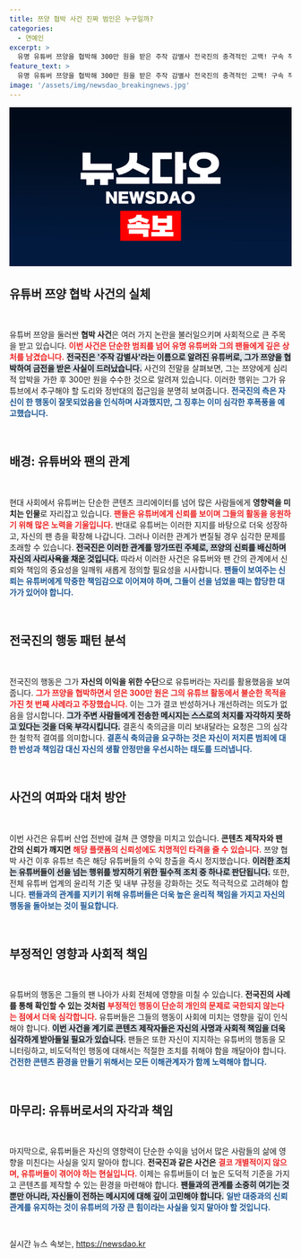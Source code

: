 ```yaml
---
title: 쯔양 협박 사건 진짜 범인은 누구일까?
categories:
  - 연예인
excerpt: >
  유명 유튜버 쯔양을 협박해 300만 원을 받은 주작 감별사 전국진의 충격적인 고백! 구속 직전 결혼식 축의금 요청 문자까지, 그가 범죄를 저지른 이유는? 궁금증을 자극하는 이야기의 전말을 파헤쳐 보세요!
feature_text: >
  유명 유튜버 쯔양을 협박해 300만 원을 받은 주작 감별사 전국진의 충격적인 고백! 구속 직전 결혼식 축의금 요청 문자까지, 그가 범죄를 저지른 이유는? 궁금증을 자극하는 이야기의 전말을 파헤쳐 보세요!
image: '/assets/img/newsdao_breakingnews.jpg'
---
```


<p><img src="/assets/img/newsdao_breakingnews.jpg" alt="cryptoinkorea 속보" /></p>

<h2 data-ke-size="size26">유튜버 쯔양 협박 사건의 실체</h2>

<p data-ke-size="size16">&nbsp;</p>

<p>유튜버 쯔양을 둘러싼 <b>협박 사건</b>은 여러 가지 논란을 불러일으키며 사회적으로 큰 주목을 받고 있습니다. <b><span style="color: #ee2323;">이번 사건은 단순한 범죄를 넘어 유명 유튜버와 그의 팬들에게 깊은 상처를 남겼습니다.</span></b> <b><span style="background-color: #21538527;">전국진은 '주작 감별사'라는 이름으로 알려진 유튜버로, 그가 쯔양을 협박하여 금전을 받은 사실이 드러났습니다.</span></b> 사건의 전말을 살펴보면, 그는 쯔양에게 심리적 압박을 가한 후 300만 원을 수수한 것으로 알려져 있습니다. 이러한 행위는 그가 유튜브에서 추구해야 할 도리와 정반대의 접근임을 분명히 보여줍니다. <b><span style="color: #1a5490;">전국진의 측은 자신이 한 행동이 잘못되었음을 인식하며 사과했지만, 그 징후는 이미 심각한 후폭풍을 예고했습니다.</span></b></p>

<p data-ke-size="size16">&nbsp;</p>

<h2 data-ke-size="size26">배경: 유튜버와 팬의 관계</h2>

<p data-ke-size="size16">&nbsp;</p>

<p>현대 사회에서 유튜버는 단순한 콘텐츠 크리에이터를 넘어 많은 사람들에게 <b>영향력을 미치는 인물</b>로 자리잡고 있습니다. <b><span style="color: #ee2323;">팬들은 유튜버에게 신뢰를 보이며 그들의 활동을 응원하기 위해 많은 노력을 기울입니다.</span></b> 반대로 유튜버는 이러한 지지를 바탕으로 더욱 성장하고, 자신의 팬 층을 확장해 나갑니다. 그러나 이러한 관계가 변질될 경우 심각한 문제를 초래할 수 있습니다. <b><span style="background-color: #21538527;">전국진은 이러한 관계를 망가뜨린 주체로, 쯔양의 신뢰를 배신하며 자신의 사리사욕을 채운 것입니다.</span></b> 따라서 이러한 사건은 유튜버와 팬 간의 관계에서 신뢰와 책임의 중요성을 일깨워 새롭게 정의할 필요성을 시사합니다. <b><span style="color: #1a5490;">팬들이 보여주는 신뢰는 유튜버에게 막중한 책임감으로 이어져야 하며, 그들이 선을 넘었을 때는 합당한 대가가 있어야 합니다.</span></b></p>

<p data-ke-size="size16">&nbsp;</p>

<h2 data-ke-size="size26">전국진의 행동 패턴 분석</h2>

<p data-ke-size="size16">&nbsp;</p>

<p>전국진의 행동은 그가 <b>자신의 이익을 위한 수단</b>으로 유튜버라는 자리를 활용했음을 보여줍니다. <b><span style="color: #ee2323;">그가 쯔양을 협박하면서 얻은 300만 원은 그의 유튜브 활동에서 불순한 목적을 가진 첫 번째 사례라고 주장했습니다.</span></b> 이는 그가 결코 반성하거나 개선하려는 의도가 없음을 암시합니다. <b><span style="background-color: #21538527;">그가 주변 사람들에게 전송한 메시지는 스스로의 처지를 자각하지 못하고 있다는 것을 더욱 부각시킵니다.</span></b> 결혼식 축의금을 미리 보내달라는 요청은 그의 심각한 철학적 결여를 의미합니다. <b><span style="color: #1a5490;">결혼식 축의금을 요구하는 것은 자신이 저지른 범죄에 대한 반성과 책임감 대신 자신의 생활 안정만을 우선시하는 태도를 드러냅니다.</span></b></p>

<p data-ke-size="size16">&nbsp;</p>

<h2 data-ke-size="size26">사건의 여파와 대처 방안</h2>

<p data-ke-size="size16">&nbsp;</p>

<p>이번 사건은 유튜버 산업 전반에 걸쳐 큰 영향을 미치고 있습니다. <b>콘텐츠 제작자와 팬 간의 신뢰가 깨지면</b> <b><span style="color: #ee2323;">해당 플랫폼의 신뢰성에도 치명적인 타격을 줄 수 있습니다.</span></b> 쯔양 협박 사건 이후 유튜브 측은 해당 유튜버들의 수익 창출을 즉시 정지했습니다. <b><span style="background-color: #21538527;">이러한 조치는 유튜버들이 선을 넘는 행위를 방지하기 위한 필수적 조치 중 하나로 판단됩니다.</span></b> 또한, 전체 유튜버 업계의 윤리적 기준 및 내부 규정을 강화하는 것도 적극적으로 고려해야 합니다. <b><span style="color: #1a5490;">팬들과의 관계를 지키기 위해 유튜버들은 더욱 높은 윤리적 책임을 가지고 자신의 행동을 돌아보는 것이 필요합니다.</span></b></p>

<p data-ke-size="size16">&nbsp;</p>

<h2 data-ke-size="size26">부정적인 영향과 사회적 책임</h2>

<p data-ke-size="size16">&nbsp;</p>

<p>유튜버의 행동은 그들의 팬 나아가 사회 전체에 영향을 미칠 수 있습니다. <b>전국진의 사례를 통해 확인할 수 있는 것처럼</b> <b><span style="color: #ee2323;">부정적인 행동이 단순히 개인의 문제로 국한되지 않는다는 점에서 더욱 심각합니다.</span></b> 유튜버들은 그들의 행동이 사회에 미치는 영향을 깊이 인식해야 합니다. <b><span style="background-color: #21538527;">이번 사건을 계기로 콘텐츠 제작자들은 자신의 사명과 사회적 책임을 더욱 심각하게 받아들일 필요가 있습니다.</span></b> 팬들은 또한 자신이 지지하는 유튜버의 행동을 모니터링하고, 비도덕적인 행동에 대해서는 적절한 조치를 취해야 함을 깨달아야 합니다. <b><span style="color: #1a5490;">건전한 콘텐츠 환경을 만들기 위해서는 모든 이해관계자가 함께 노력해야 합니다.</span></b></p>

<p data-ke-size="size16">&nbsp;</p>

<h2 data-ke-size="size26">마무리: 유튜버로서의 자각과 책임</h2>

<p data-ke-size="size16">&nbsp;</p>

<p>마지막으로, 유튜버들은 자신의 영향력이 단순한 수익을 넘어서 많은 사람들의 삶에 영향을 미친다는 사실을 잊지 말아야 합니다. <b>전국진과 같은 사건은</b> <b><span style="color: #ee2323;">결코 개별적이지 않으며, 유튜버들이 겪어야 하는 현실입니다.</span></b> 이제는 유튜버들이 더 높은 도덕적 기준을 가지고 콘텐츠를 제작할 수 있는 환경을 마련해야 합니다. <b><span style="background-color: #21538527;">팬들과의 관계를 소중히 여기는 것뿐만 아니라, 자신들이 전하는 메시지에 대해 깊이 고민해야 합니다.</span></b> <b><span style="color: #1a5490;">일반 대중과의 신뢰 관계를 유지하는 것이 유튜버의 가장 큰 힘이라는 사실을 잊지 말아야 할 것입니다.</span></b></p>

<p data-ke-size="size16">&nbsp;</p>
실시간 뉴스 속보는, <a href="https://newsdao.kr" rel="dofollow">https://newsdao.kr</a>


